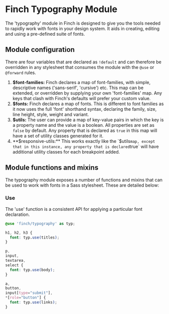 # Finch Typography Module

The 'typography' module in Finch is designed to give you the tools needed to rapidly work with fonts in your design system. It aids in creating, editing and using a pre-defined suite of fonts.

## Module configuration

There are four variables that are declared as `!default` and can therefore be overridden in any stylesheet that consumes the module with the `@use` or `@forward` rules.

1. **$font-families:** Finch declares a map of font-families, with simple, descriptive names ('sans-serif', 'cursive') etc. This map can be extended, or overridden by supplying your own 'font-families' map. Any keys that clash with Finch's defaults will prefer your custom value.
2. **$fonts:** Finch declares a map of fonts. This is different to font families as it now uses the full 'font' shorthand syntax, declaring the family, size, line height, style, weight and variant.
3. **$utils:** The user can provide a map of key-value pairs in which the key is a property name and the value is a boolean. All properties are set as `false` by default. Any property that is declared as `true` in this map will have a set of utility classes generated for it.
4. **$responsive-utils:** This works exactly like the `$utils` map, except that in this instance, any property that is declared `true` will have additional utility classes for each breakpoint added.

## Module functions and mixins

The typography module exposes a number of functions and mixins that can be used to work with fonts in a Sass stylesheet. These are detailed below:

### Use

The 'use' function is a consistent API for applying a particular font declaration.

```scss
@use 'finch/typography' as typ;

h1, h2, h3 {
  font: typ.use(titles);
}

p,
input,
textarea,
select {
  font: typ.use(body);
}

a,
button,
input[type="submit"],
*[role="button"] {
  font: typ.use(links);
}
```
